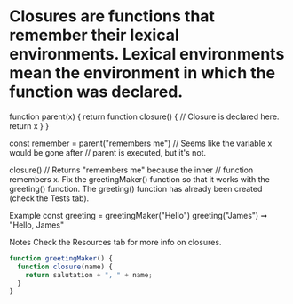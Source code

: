 # Closures are functions that remember their lexical environments. Lexical environments mean the environment in which the function was declared.

function parent(x) {
return function closure() { // Closure is declared here.
return x
}
}

const remember = parent("remembers me")
// Seems like the variable x would be gone after
// parent is executed, but it's not.

closure()
// Returns "remembers me" because the inner
// function remembers x.
Fix the greetingMaker() function so that it works with the greeting() function.
The greeting() function has already been created (check the Tests tab).

Example
const greeting = greetingMaker("Hello")
greeting("James") ➞ "Hello, James"

Notes
Check the Resources tab for more info on closures.

```javascript
function greetingMaker() {
  function closure(name) {
    return salutation + ", " + name;
  }
}
```
